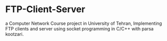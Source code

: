 # FTP-Client-Server
a Computer Network Course project in University of Tehran, Implementing FTP clients and server using socket programming in C/C++ with parsa kootzari.<br>
